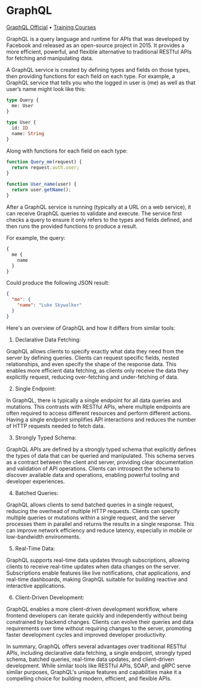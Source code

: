 
# GraphQL

[GraphQL Official](https://graphql.org/learn/) • 
[Training Courses](https://graphql.org/community/resources/training-courses/)

GraphQL is a query language and runtime for APIs that was developed by Facebook and released as an open-source project in 2015. It provides a more efficient, powerful, and flexible alternative to traditional RESTful APIs for fetching and manipulating data. 

A GraphQL service is created by defining types and fields on those types, then providing functions for each field on each type. For example, a GraphQL service that tells you who the logged in user is (me) as well as that user’s name might look like this:
```graphql
type Query {
  me: User
}
 
type User {
  id: ID
  name: String
}
```

Along with functions for each field on each type:
```js
function Query_me(request) {
  return request.auth.user;
}
 
function User_name(user) {
  return user.getName();
}
```

After a GraphQL service is running (typically at a URL on a web service), it can receive GraphQL queries to validate and execute. The service first checks a query to ensure it only refers to the types and fields defined, and then runs the provided functions to produce a result.

For example, the query:
```graphql
{
  me {
    name
  }
}
```
Could produce the following JSON result:
```json
{
  "me": {
    "name": "Luke Skywalker"
  }
}
```

Here's an overview of GraphQL and how it differs from similar tools:

1. Declarative Data Fetching:

GraphQL allows clients to specify exactly what data they need from the server by defining queries. Clients can request specific fields, nested relationships, and even specify the shape of the response data. This enables more efficient data fetching, as clients only receive the data they explicitly request, reducing over-fetching and under-fetching of data.

2. Single Endpoint:

In GraphQL, there is typically a single endpoint for all data queries and mutations. This contrasts with RESTful APIs, where multiple endpoints are often required to access different resources and perform different actions. Having a single endpoint simplifies API interactions and reduces the number of HTTP requests needed to fetch data.

3. Strongly Typed Schema:

GraphQL APIs are defined by a strongly typed schema that explicitly defines the types of data that can be queried and manipulated. This schema serves as a contract between the client and server, providing clear documentation and validation of API operations. Clients can introspect the schema to discover available data and operations, enabling powerful tooling and developer experiences.

4. Batched Queries:

GraphQL allows clients to send batched queries in a single request, reducing the overhead of multiple HTTP requests. Clients can specify multiple queries or mutations within a single request, and the server processes them in parallel and returns the results in a single response. This can improve network efficiency and reduce latency, especially in mobile or low-bandwidth environments.

5. Real-Time Data:

GraphQL supports real-time data updates through subscriptions, allowing clients to receive real-time updates when data changes on the server. Subscriptions enable features like live notifications, chat applications, and real-time dashboards, making GraphQL suitable for building reactive and interactive applications.

6. Client-Driven Development:

GraphQL enables a more client-driven development workflow, where frontend developers can iterate quickly and independently without being constrained by backend changes. Clients can evolve their queries and data requirements over time without requiring changes to the server, promoting faster development cycles and improved developer productivity.

In summary, GraphQL offers several advantages over traditional RESTful APIs, including declarative data fetching, a single endpoint, strongly typed schema, batched queries, real-time data updates, and client-driven development. While similar tools like RESTful APIs, SOAP, and gRPC serve similar purposes, GraphQL's unique features and capabilities make it a compelling choice for building modern, efficient, and flexible APIs.
